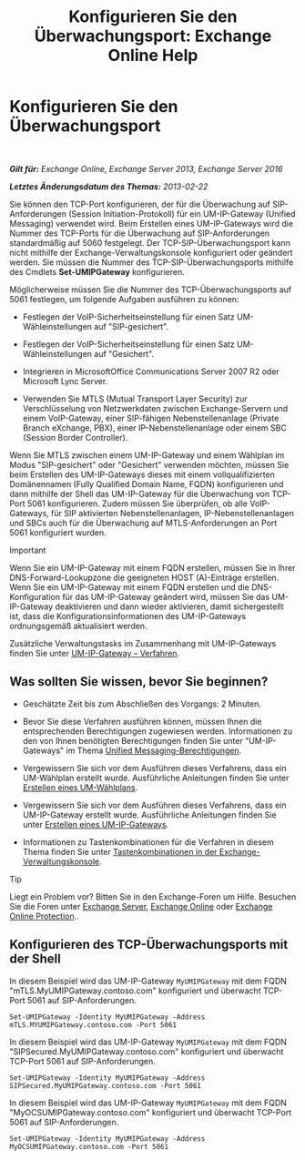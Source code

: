 ﻿---
title: 'Konfigurieren Sie den Überwachungsport: Exchange Online Help'
TOCTitle: Konfigurieren Sie den Überwachungsport
ms:assetid: 200ecbd8-18c3-4594-9cc8-924b3ab4eca1
ms:mtpsurl: https://technet.microsoft.com/de-de/library/Ee633457(v=EXCHG.150)
ms:contentKeyID: 50554804
ms.date: 05/23/2018
mtps_version: v=EXCHG.150
ms.translationtype: MT
---

# Konfigurieren Sie den Überwachungsport

 

_**Gilt für:** Exchange Online, Exchange Server 2013, Exchange Server 2016_

_**Letztes Änderungsdatum des Themas:** 2013-02-22_

Sie können den TCP-Port konfigurieren, der für die Überwachung auf SIP-Anforderungen (Session Initiation-Protokoll) für ein UM-IP-Gateway (Unified Messaging) verwendet wird. Beim Erstellen eines UM-IP-Gateways wird die Nummer des TCP-Ports für die Überwachung auf SIP-Anforderungen standardmäßig auf 5060 festgelegt. Der TCP-SIP-Überwachungsport kann nicht mithilfe der Exchange-Verwaltungskonsole konfiguriert oder geändert werden. Sie müssen die Nummer des TCP-SIP-Überwachungsports mithilfe des Cmdlets **Set-UMIPGateway** konfigurieren.

Möglicherweise müssen Sie die Nummer des TCP-Überwachungsports auf 5061 festlegen, um folgende Aufgaben ausführen zu können:

  - Festlegen der VoIP-Sicherheitseinstellung für einen Satz UM-Wähleinstellungen auf "SIP-gesichert".

  - Festlegen der VoIP-Sicherheitseinstellung für einen Satz UM-Wähleinstellungen auf "Gesichert".

  - Integrieren in MicrosoftOffice Communications Server 2007 R2 oder Microsoft Lync Server.

  - Verwenden Sie MTLS (Mutual Transport Layer Security) zur Verschlüsselung von Netzwerkdaten zwischen Exchange-Servern und einem VoIP-Gateway, einer SIP-fähigen Nebenstellenanlage (Private Branch eXchange, PBX), einer IP-Nebenstellenanlage oder einem SBC (Session Border Controller).

Wenn Sie MTLS zwischen einem UM-IP-Gateway und einem Wählplan im Modus "SIP-gesichert" oder "Gesichert" verwenden möchten, müssen Sie beim Erstellen des UM-IP-Gateways dieses mit einem vollqualifizierten Domänennamen (Fully Qualified Domain Name, FQDN) konfigurieren und dann mithilfe der Shell das UM-IP-Gateway für die Überwachung von TCP-Port 5061 konfigurieren. Zudem müssen Sie überprüfen, ob alle VoIP-Gateways, für SIP aktivierten Nebenstellenanlagen, IP-Nebenstellenanlagen und SBCs auch für die Überwachung auf MTLS-Anforderungen an Port 5061 konfiguriert wurden.


> [!IMPORTANT]
> Wenn Sie ein UM-IP-Gateway mit einem FQDN erstellen, müssen Sie in Ihrer DNS-Forward-Lookupzone die geeigneten HOST (A)-Einträge erstellen. Wenn Sie ein UM-IP-Gateway mit einem FQDN erstellen und die DNS-Konfiguration für das UM-IP-Gateway geändert wird, müssen Sie das UM-IP-Gateway deaktivieren und dann wieder aktivieren, damit sichergestellt ist, dass die Konfigurationsinformationen des UM-IP-Gateways ordnungsgemäß aktualisiert werden.



Zusätzliche Verwaltungstasks im Zusammenhang mit UM-IP-Gateways finden Sie unter [UM-IP-Gateway – Verfahren](https://technet.microsoft.com/de-de/library/JJ822153(v=EXCHG.150)).

## Was sollten Sie wissen, bevor Sie beginnen?

  - Geschätzte Zeit bis zum Abschließen des Vorgangs: 2 Minuten.

  - Bevor Sie diese Verfahren ausführen können, müssen Ihnen die entsprechenden Berechtigungen zugewiesen werden. Informationen zu den von Ihnen benötigten Berechtigungen finden Sie unter "UM-IP-Gateways" im Thema [Unified Messaging-Berechtigungen](unified-messaging-permissions-exchange-2013-help.md).

  - Vergewissern Sie sich vor dem Ausführen dieses Verfahrens, dass ein UM-Wählplan erstellt wurde. Ausführliche Anleitungen finden Sie unter [Erstellen eines UM-Wählplans](https://technet.microsoft.com/de-de/library/Bb123819(v=EXCHG.150)).

  - Vergewissern Sie sich vor dem Ausführen dieses Verfahrens, dass ein UM-IP-Gateway erstellt wurde. Ausführliche Anleitungen finden Sie unter [Erstellen eines UM-IP-Gateways](https://technet.microsoft.com/de-de/library/Aa998045(v=EXCHG.150)).

  - Informationen zu Tastenkombinationen für die Verfahren in diesem Thema finden Sie unter [Tastenkombinationen in der Exchange-Verwaltungskonsole](keyboard-shortcuts-in-the-exchange-admin-center-exchange-online-protection-help.md).


> [!TIP]
> Liegt ein Problem vor? Bitten Sie in den Exchange-Foren um Hilfe. Besuchen Sie die Foren unter <A href="https://go.microsoft.com/fwlink/p/?linkid=60612">Exchange Server</A>, <A href="https://go.microsoft.com/fwlink/p/?linkid=267542">Exchange Online</A> oder <A href="https://go.microsoft.com/fwlink/p/?linkid=285351">Exchange Online Protection</A>..



## Konfigurieren des TCP-Überwachungsports mit der Shell

In diesem Beispiel wird das UM-IP-Gateway `MyUMIPGateway` mit dem FQDN "mTLS.MyUMIPGateway.contoso.com" konfiguriert und überwacht TCP-Port 5061 auf SIP-Anforderungen.

    Set-UMIPGateway -Identity MyUMIPGateway -Address mTLS.MYUMIPGateway.contoso.com -Port 5061

In diesem Beispiel wird das UM-IP-Gateway `MyUMIPGateway` mit dem FQDN "SIPSecured.MyUMIPGateway.contoso.com" konfiguriert und überwacht TCP-Port 5061 auf SIP-Anforderungen.

    Set-UMIPGateway -Identity MyUMIPGateway -Address SIPSecured.MyUMIPGateway.contoso.com -Port 5061

In diesem Beispiel wird das UM-IP-Gateway `MyUMIPGateway` mit dem FQDN "MyOCSUMIPGateway.contoso.com" konfiguriert und überwacht TCP-Port 5061 auf SIP-Anforderungen.

    Set-UMIPGateway -Identity MyUMIPGateway -Address MyOCSUMIPGateway.contoso.com -Port 5061

